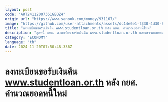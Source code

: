 ```yaml
---
layout: post
code: "ART24112007361GEQZ4"
origin_url: "https://www.sanook.com/money/931167/"
image: "https://github.com/user-attachments/assets/dc14e6e1-f330-4d30-888e-1233065fe92f"
title: "ลงทะเบียนขอรับเงินคืน www.studentloan.or.th หลัง กยศ. คำนวณยอดหนี้ใหม่"
description: "ลูกหนี้ กยศ. ลงทะเบียนขอรับเงินคืน www.studentloan.or.th และตรวจสอบยอดหนี้คงเหลือ หลัง กยศ. คำนวณยอดหนี้ใหม่"
category: "ECONOMY"
language: "th"
date: 2024-11-20T07:50:48.336Z
---
```


# ลงทะเบียนขอรับเงินคืน www.studentloan.or.th หลัง กยศ. คำนวณยอดหนี้ใหม่